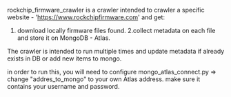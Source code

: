 rockchip_firmware_crawler is a crawler intended to crawler a specific website - 'https://www.rockchipfirmware.com' and get:
   1. download locally firmware files found.
   2.collect metadata on each file and store it on MongoDB - Atlas.

The crawler is intended to run multiple times and update metadata if already exists in DB or add new items to mongo.

in order to run this, you will need to configure mongo_atlas_connect.py => change "addres_to_mongo" to your own Atlas address. make sure it contains your username and password.

